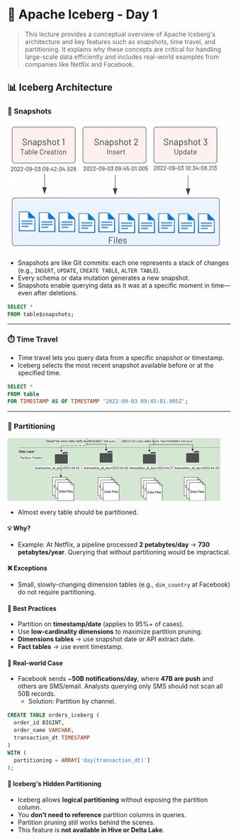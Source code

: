 # 🧊 Apache Iceberg - Day 1

> This lecture provides a conceptual overview of Apache Iceberg's architecture and key features such as snapshots, time travel, and partitioning. It explains why these concepts are critical for handling large-scale data efficiently and includes real-world examples from companies like Netflix and Facebook.

## 📊 Iceberg Architecture

### 🔂 Snapshots

![Snapshots](img/apache_iceberg_day_1_1.png)

- Snapshots are like Git commits: each one represents a stack of changes (e.g., `INSERT`, `UPDATE`, `CREATE TABLE`, `ALTER TABLE`).
- Every schema or data mutation generates a new snapshot.
- Snapshots enable querying data as it was at a specific moment in time—even after deletions.

```sql
SELECT * 
FROM table$snapshots;
```

---

### ⏱️ Time Travel

- Time travel lets you query data from a specific snapshot or timestamp.
- Iceberg selects the most recent snapshot available before or at the specified time.

```sql
SELECT * 
FROM table 
FOR TIMESTAMP AS OF TIMESTAMP '2022-09-03 09:45:01.005Z';
```

---

### 🧱 Partitioning

![Partitioning](img/apache_iceberg_day_1_2.png)

- Almost every table should be partitioned.

#### 💡 Why?
- Example: At Netflix, a pipeline processed **2 petabytes/day** → **730 petabytes/year**. Querying that without partitioning would be impractical.

#### ❌ Exceptions
- Small, slowly-changing dimension tables (e.g., `dim_country` at Facebook) do not require partitioning.

#### 📆 Best Practices
- Partition on **timestamp/date** (applies to 95%+ of cases).
- Use **low-cardinality dimensions** to maximize partition pruning.
- **Dimensions tables** → use snapshot date or API extract date.
- **Fact tables** → use event timestamp.

#### 🧹 Real-world Case
- Facebook sends ~**50B notifications/day**, where **47B are push** and others are SMS/email. Analysts querying only SMS should not scan all 50B records.
  - Solution: Partition by channel.

```sql
CREATE TABLE orders_iceberg (
  order_id BIGINT,
  order_name VARCHAR,
  transaction_dt TIMESTAMP
) 
WITH (
  partitioning = ARRAY['day(transaction_dt)']
);
```

#### 🌟 Iceberg's Hidden Partitioning
- Iceberg allows **logical partitioning** without exposing the partition column.
- You **don’t need to reference** partition columns in queries.
- Partition pruning still works behind the scenes.
- This feature is **not available in Hive or Delta Lake**.
